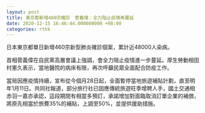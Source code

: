 ```yaml
---
layout: post
title: 東京都新增460宗確診　菅義偉：全力阻止疫情再蔓延
date: 2020-12-15 16:46:44.000000000 +08:00
categories: rthk
---
```


日本東京都單日新增460宗新型肺炎確診個案，累計近48000人染病。

首相菅義偉在自民黨高層會議上強調，會全力阻止疫情進一步蔓延。厚生勞動相田村憲久表示，當地醫院的病床有限，再次呼籲民眾全面配合防疫工作。

當局因應疫情持續，宣布從今個月28日起，全面暫停當地旅遊補貼計劃，直至明年1月11日。共同社報道，部分旅行社已因應傳統旅遊旺季增聘人手，國土交通相赤羽一嘉亦承認，這段期間有相當多預訂，承諾增加對面臨取消訂單企業的補償，將原先相當於旅費35%的補貼，上調至50%，並提供援助措施。
